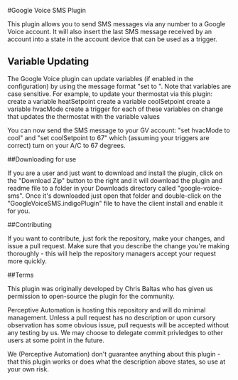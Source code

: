 #Google Voice SMS Plugin

This plugin allows you to send SMS messages via any number to a Google Voice account. It will also insert the last SMS message received by an account into a state in the account device that can be used as a trigger.

## Variable Updating
The Google Voice plugin can update variables (if enabled in the configuration) by using the message format "set <variablename> to <value>".  Note that variables are case sensitive.  For example, to update your thermostat via this plugin:
  create a variable heatSetpoint
  create a variable coolSetpoint
  create a variable hvacMode
  create a trigger for each of these variables on change that updates the thermostat with the variable values

  You can now send the SMS message to your GV account: "set hvacMode to cool" and "set coolSetpoint to 67" which (assuming your triggers are correct) turn on your A/C to 67 degrees.

##Downloading for use

If you are a user and just want to download and install the plugin, click on the "Download Zip" button to the right and it will download the plugin and readme file to a folder in your Downloads directory called "google-voice-sms". Once it's downloaded just open that folder and double-click on the "GoogleVoiceSMS.indigoPlugin" file to have the client install and enable it for you.

##Contributing

If you want to contribute, just fork the repository, make your changes, and issue a pull request. Make sure that you describe the change you're making thoroughly - this will help the repository managers accept your request more quickly.

##Terms

This plugin was originally developed by Chris Baltas who has given us permission to open-source the plugin for the community.

Perceptive Automation is hosting this repository and will do minimal management. Unless a pull request has no description or upon cursory observation has some obvious issue, pull requests will be accepted without any testing by us. We may choose to delegate commit privledges to other users at some point in the future.

We (Perceptive Automation) don't guarantee anything about this plugin - that this plugin works or does what the description above states, so use at your own risk.
